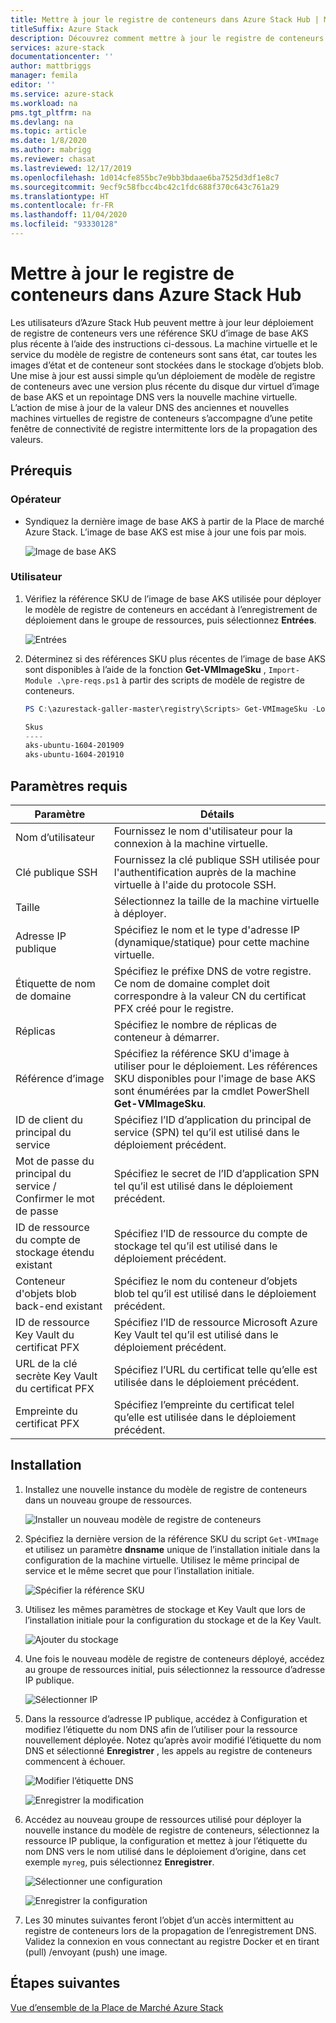 ```yaml
---
title: Mettre à jour le registre de conteneurs dans Azure Stack Hub | Microsoft Docs
titleSuffix: Azure Stack
description: Découvrez comment mettre à jour le registre de conteneurs dans Azure Stack Hub.
services: azure-stack
documentationcenter: ''
author: mattbriggs
manager: femila
editor: ''
ms.service: azure-stack
ms.workload: na
pms.tgt_pltfrm: na
ms.devlang: na
ms.topic: article
ms.date: 1/8/2020
ms.author: mabrigg
ms.reviewer: chasat
ms.lastreviewed: 12/17/2019
ms.openlocfilehash: 1d014cfe855bc7e9bb3bdaae6ba7525d3df1e8c7
ms.sourcegitcommit: 9ecf9c58fbcc4bc42c1fdc688f370c643c761a29
ms.translationtype: HT
ms.contentlocale: fr-FR
ms.lasthandoff: 11/04/2020
ms.locfileid: "93330128"
---
```

# <a name="update-the-container-registry-in-azure-stack-hub"></a>Mettre à jour le registre de conteneurs dans Azure Stack Hub

Les utilisateurs d’Azure Stack Hub peuvent mettre à jour leur déploiement de registre de conteneurs vers une référence SKU d’image de base AKS plus récente à l’aide des instructions ci-dessous. La machine virtuelle et le service du modèle de registre de conteneurs sont sans état, car toutes les images d’état et de conteneur sont stockées dans le stockage d’objets blob. Une mise à jour est aussi simple qu’un déploiement de modèle de registre de conteneurs avec une version plus récente du disque dur virtuel d’image de base AKS et un repointage DNS vers la nouvelle machine virtuelle. L’action de mise à jour de la valeur DNS des anciennes et nouvelles machines virtuelles de registre de conteneurs s’accompagne d’une petite fenêtre de connectivité de registre intermittente lors de la propagation des valeurs.

## <a name="prerequisites"></a>Prérequis

### <a name="operator"></a>Opérateur

- Syndiquez la dernière image de base AKS à partir de la Place de marché Azure Stack. L’image de base AKS est mise à jour une fois par mois.

  ![Image de base AKS](./media/container-registry-template-updating-tzl/aks-base-image.png)

### <a name="user"></a>Utilisateur

1.  Vérifiez la référence SKU de l’image de base AKS utilisée pour déployer le modèle de registre de conteneurs en accédant à l’enregistrement de déploiement dans le groupe de ressources, puis sélectionnez **Entrées**.

    ![Entrées](./media/container-registry-template-updating-tzl/inputs.png)

2.  Déterminez si des références SKU plus récentes de l’image de base AKS sont disponibles à l’aide de la fonction **Get-VMImageSku** , `Import-Module .\pre-reqs.ps1` à partir des scripts de modèle de registre de conteneurs.

    ```powershell  
    PS C:\azurestack-galler-master\registry\Scripts> Get-VMImageSku -Location Shanghai
    
    Skus                  
    ----                  
    aks-ubuntu-1604-201909
    aks-ubuntu-1604-201910 
    ```

## <a name="parameters-required"></a>Paramètres requis

| Paramètre | Détails |
| --- | --- |
| Nom d’utilisateur | Fournissez le nom d'utilisateur pour la connexion à la machine virtuelle. |
| Clé publique SSH | Fournissez la clé publique SSH utilisée pour l'authentification auprès de la machine virtuelle à l'aide du protocole SSH. |
| Taille | Sélectionnez la taille de la machine virtuelle à déployer. |
| Adresse IP publique | Spécifiez le nom et le type d'adresse IP (dynamique/statique) pour cette machine virtuelle. |
| Étiquette de nom de domaine | Spécifiez le préfixe DNS de votre registre. Ce nom de domaine complet doit correspondre à la valeur CN du certificat PFX créé pour le registre. |
| Réplicas | Spécifiez le nombre de réplicas de conteneur à démarrer. |
| Référence d’image | Spécifiez la référence SKU d'image à utiliser pour le déploiement. Les références SKU disponibles pour l'image de base AKS sont énumérées par la cmdlet PowerShell **Get-VMImageSku**. |
| ID de client du principal du service | Spécifiez l’ID d’application du principal de service (SPN) tel qu’il est utilisé dans le déploiement précédent. |
| Mot de passe du principal du service / Confirmer le mot de passe | Spécifiez le secret de l’ID d’application SPN tel qu’il est utilisé dans le déploiement précédent. |
| ID de ressource du compte de stockage étendu existant | Spécifiez l’ID de ressource du compte de stockage tel qu’il est utilisé dans le déploiement précédent. |
| Conteneur d'objets blob back-end existant | Spécifiez le nom du conteneur d’objets blob tel qu’il est utilisé dans le déploiement précédent. |
| ID de ressource Key Vault du certificat PFX | Spécifiez l’ID de ressource Microsoft Azure Key Vault tel qu’il est utilisé dans le déploiement précédent. |
| URL de la clé secrète Key Vault du certificat PFX | Spécifiez l’URL du certificat telle qu’elle est utilisée dans le déploiement précédent. |
| Empreinte du certificat PFX | Spécifiez l’empreinte du certificat telel qu’elle est utilisée dans le déploiement précédent. |

## <a name="installation"></a>Installation

1.  Installez une nouvelle instance du modèle de registre de conteneurs dans un nouveau groupe de ressources.

    ![Installer un nouveau modèle de registre de conteneurs](./media/container-registry-template-updating-tzl/new-instance.png)

2.  Spécifiez la dernière version de la référence SKU du script `Get-VMImage` et utilisez un paramètre **dnsname** unique de l’installation initiale dans la configuration de la machine virtuelle. Utilisez le même principal de service et le même secret que pour l’installation initiale.

    ![Spécifier la référence SKU](./media/container-registry-template-updating-tzl/sku.png)

3.  Utilisez les mêmes paramètres de stockage et Key Vault que lors de l’installation initiale pour la configuration du stockage et de la Key Vault.

    ![Ajouter du stockage](./media/container-registry-template-updating-tzl/storage.png)

1.  Une fois le nouveau modèle de registre de conteneurs déployé, accédez au groupe de ressources initial, puis sélectionnez la ressource d’adresse IP publique.

    ![Sélectionner IP](./media/container-registry-template-updating-tzl/ip.png)

1.  Dans la ressource d’adresse IP publique, accédez à Configuration et modifiez l’étiquette du nom DNS afin de l’utiliser pour la ressource nouvellement déployée. Notez qu’après avoir modifié l’étiquette du nom DNS et sélectionné **Enregistrer** , les appels au registre de conteneurs commencent à échouer.

    ![Modifier l’étiquette DNS](./media/container-registry-template-updating-tzl/dns.png)
    
    ![Enregistrer la modification](./media/container-registry-template-updating-tzl/save.png)

2.  Accédez au nouveau groupe de ressources utilisé pour déployer la nouvelle instance du modèle de registre de conteneurs, sélectionnez la ressource IP publique, la configuration et mettez à jour l’étiquette du nom DNS vers le nom utilisé dans le déploiement d’origine, dans cet exemple `myreg`, puis sélectionnez **Enregistrer**.

    ![Sélectionner une configuration](./media/container-registry-template-updating-tzl/select-configuration.png)
    
    ![Enregistrer la configuration](./media/container-registry-template-updating-tzl/save-configuration.png)

3.  Les 30 minutes suivantes feront l’objet d’un accès intermittent au registre de conteneurs lors de la propagation de l’enregistrement DNS. Validez la connexion en vous connectant au registre Docker et en tirant (pull) /envoyant (push) une image.

## <a name="next-steps"></a>Étapes suivantes

[Vue d’ensemble de la Place de Marché Azure Stack](../../operator/azure-stack-marketplace.md)
